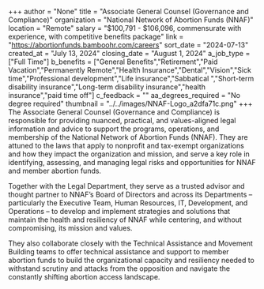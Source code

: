 +++
author = "None"
title = "Associate General Counsel (Governance and Compliance)"
organization = "National Network of Abortion Funds (NNAF)"
location = "Remote"
salary = "$100,791 - $106,096, commensurate with experience, with competitive benefits package"
link = "https://abortionfunds.bamboohr.com/careers"
sort_date = "2024-07-13"
created_at = "July 13, 2024"
closing_date = "August 1, 2024"
a_job_type = ["Full Time"]
b_benefits = ["General Benefits","Retirement","Paid Vacation","Permanently Remote","Health Insurance","Dental","Vision","Sick time","Professional development","Life insurance","Sabbatical ","Short-term disability insurance","Long-term disability insurance","health insurance","paid time off"]
c_feedback = ""
aa_degrees_required = "No degree required"
thumbnail = "../../images/NNAF-Logo_a2dfa71c.png"
+++
The Associate General Counsel (Governance and Compliance) is responsible for providing nuanced, practical, and values-aligned legal information and advice to support the programs, operations, and membership of the National Network of Abortion Funds (NNAF). They are attuned to the laws that apply to nonprofit and tax-exempt organizations and how they impact the organization and mission, and serve a key role in identifying, assessing, and managing legal risks and opportunities for NNAF and member abortion funds. 

Together with the Legal Department, they serve as a trusted advisor and thought partner to NNAF’s Board of Directors and across its Departments – particularly the Executive Team, Human Resources, IT, Development, and Operations – to develop and implement strategies and solutions that maintain the health and resiliency of NNAF while centering, and without compromising, its mission and values. 

They also collaborate closely with the Technical Assistance and Movement Building teams to offer technical assistance and support to member abortion funds to build the organizational capacity and resiliency needed to withstand scrutiny and attacks from the opposition and navigate the constantly shifting abortion access landscape. 
